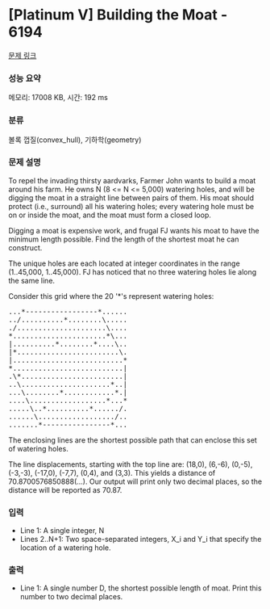 # [Platinum V] Building the Moat - 6194 

[문제 링크](https://www.acmicpc.net/problem/6194) 

### 성능 요약

메모리: 17008 KB, 시간: 192 ms

### 분류

볼록 껍질(convex_hull), 기하학(geometry)

### 문제 설명

<p>To repel the invading thirsty aardvarks, Farmer John wants to build a moat around his farm.  He owns N (8 <= N <= 5,000) watering holes, and will be digging the moat in a straight line between pairs of them.  His moat should protect (i.e., surround) all his watering holes; every watering hole must be on or inside the moat, and the moat must form a closed loop.</p>

<p>Digging a moat is expensive work, and frugal FJ wants his moat to have the minimum length possible.  Find the length of the shortest moat he can construct.</p>

<p>The unique holes are each located at integer coordinates in the range (1..45,000, 1..45,000). FJ has noticed that no three watering holes lie along the same line.</p>

<p>Consider this grid where the 20 '*'s represent watering holes:</p>

<pre>...*-----------------*......
../..........*........\.....
./.....................\....
*......................*\...
|..........*........*....\..
|*........................\.
|..........................*
*..........................|
.\*........................|
..\.....................*..|
...\........*............*.|
....\..................*...*
.....\..*..........*....../.
......\................../..
.......*----------------*...</pre>

<p>The enclosing lines are the shortest possible path that can enclose this set of watering holes.</p>

<p>The line displacements, starting with the top line are: (18,0), (6,-6), (0,-5), (-3,-3), (-17,0), (-7,7), (0,4), and (3,3).  This yields a distance of 70.8700576850888(...). Our output will print only two decimal places, so the distance will be reported as 70.87.</p>

### 입력 

 <ul>
	<li>Line 1: A single integer, N</li>
	<li>Lines 2..N+1: Two space-separated integers, X_i and Y_i that specify the location of a watering hole.</li>
</ul>

<p> </p>

### 출력 

 <ul>
	<li>Line 1: A single number D, the shortest possible length of moat. Print this number to two decimal places.</li>
</ul>

